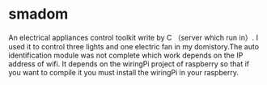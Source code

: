 smadom
======

An electrical appliances control toolkit write by C （server which run in）.
I used it to control three lights and one electric fan in my domistory.The auto identification module was not complete which work depends on the IP address of wifi.
It depends on the wiringPi project of raspberry so that if you want to compile it you must install the wiringPi in your raspberry.
